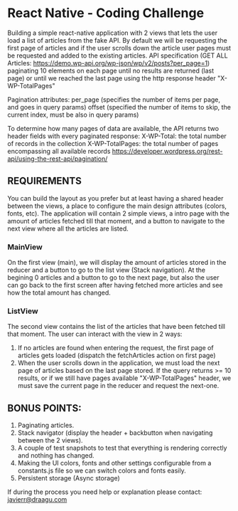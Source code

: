 # React Native - Coding Challenge

Building a simple react-native application with 2 views that lets the user load a list of articles from the fake API.
By default we will be requesting the first page of articles and if the user scrolls down the article user pages must be requested and added to the existing articles.
API specification (GET ALL Articles: https://demo.wp-api.org/wp-json/wp/v2/posts?per_page=1) paginating 10 elements on each page until no results are returned (last page) or until we reached the last page using the http response header "X-WP-TotalPages"

Pagination attributes:
per_page (specifies the number of items per page, and goes in query params)
offset (specified the number of items to skip, the current index, must be also in query params)

To determine how many pages of data are available, the API returns two header fields with every paginated response:
X-WP-Total: the total number of records in the collection
X-WP-TotalPages: the total number of pages encompassing all available records
https://developer.wordpress.org/rest-api/using-the-rest-api/pagination/


## REQUIREMENTS
You can build the layout as you prefer but at least having a shared header between the views, a place to configure the main design attributes (colors, fonts, etc).
The application will contain 2 simple views, a intro page with the amount of articles fetched till that moment, and a button to navigate to the next view where all the articles are listed.

### MainView 
On the first view (main), we will display the amount of articles stored in the reducer and a button to go to the list view (Stack navigation).
At the begining 0 articles and a button to go to the next page, but also the user can go back to the first screen after having fetched 
more articles and see how the total amount has changed.

### ListView 
The second view contains the list of the articles that have been fetched till that moment. 
The user can interact with the view in 2 ways:
1. If no articles are found when entering the request, the first page of articles gets loaded (dispatch the fetchArticles action on first page)
2. When the user scrolls down in the application, we must load the next page of articles based on the last page stored. 
If the query returns >= 10 results, or if we still have pages available "X-WP-TotalPages" header, we must save the current page in the reducer and request the next-one.

## BONUS POINTS:
1. Paginating articles.
2. Stack navigator (display the header + backbutton when navigating between the 2 views).
3. A couple of test snapshots to test that everything is rendering correctly and nothing has changed.
4. Making the UI colors, fonts and other settings configurable from a constants.js file so we can switch colors and fonts easily.
5. Persistent storage (Async storage)

If during the process you need help or explanation please contact: javierr@draagu.com